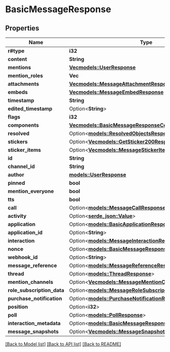 # BasicMessageResponse

## Properties

Name | Type | Description | Notes
------------ | ------------- | ------------- | -------------
**r#type** | **i32** |  | 
**content** | **String** |  | 
**mentions** | [**Vec<models::UserResponse>**](UserResponse.md) |  | 
**mention_roles** | **Vec<String>** |  | 
**attachments** | [**Vec<models::MessageAttachmentResponse>**](MessageAttachmentResponse.md) |  | 
**embeds** | [**Vec<models::MessageEmbedResponse>**](MessageEmbedResponse.md) |  | 
**timestamp** | **String** |  | 
**edited_timestamp** | Option<**String**> |  | [optional]
**flags** | **i32** |  | 
**components** | [**Vec<models::BasicMessageResponseComponentsInner>**](BasicMessageResponse_components_inner.md) |  | 
**resolved** | Option<[**models::ResolvedObjectsResponse**](ResolvedObjectsResponse.md)> |  | [optional]
**stickers** | Option<[**Vec<models::GetSticker200Response>**](get_sticker_200_response.md)> |  | [optional]
**sticker_items** | Option<[**Vec<models::MessageStickerItemResponse>**](MessageStickerItemResponse.md)> |  | [optional]
**id** | **String** |  | 
**channel_id** | **String** |  | 
**author** | [**models::UserResponse**](UserResponse.md) |  | 
**pinned** | **bool** |  | 
**mention_everyone** | **bool** |  | 
**tts** | **bool** |  | 
**call** | Option<[**models::MessageCallResponse**](MessageCallResponse.md)> |  | [optional]
**activity** | Option<[**serde_json::Value**](.md)> |  | [optional]
**application** | Option<[**models::BasicApplicationResponse**](BasicApplicationResponse.md)> |  | [optional]
**application_id** | Option<**String**> |  | [optional]
**interaction** | Option<[**models::MessageInteractionResponse**](MessageInteractionResponse.md)> |  | [optional]
**nonce** | Option<[**models::BasicMessageResponseNonce**](BasicMessageResponse_nonce.md)> |  | [optional]
**webhook_id** | Option<**String**> |  | [optional]
**message_reference** | Option<[**models::MessageReferenceResponse**](MessageReferenceResponse.md)> |  | [optional]
**thread** | Option<[**models::ThreadResponse**](ThreadResponse.md)> |  | [optional]
**mention_channels** | Option<[**Vec<models::MessageMentionChannelResponse>**](MessageMentionChannelResponse.md)> |  | [optional]
**role_subscription_data** | Option<[**models::MessageRoleSubscriptionDataResponse**](MessageRoleSubscriptionDataResponse.md)> |  | [optional]
**purchase_notification** | Option<[**models::PurchaseNotificationResponse**](PurchaseNotificationResponse.md)> |  | [optional]
**position** | Option<**i32**> |  | [optional]
**poll** | Option<[**models::PollResponse**](PollResponse.md)> |  | [optional]
**interaction_metadata** | Option<[**models::BasicMessageResponseInteractionMetadata**](BasicMessageResponse_interaction_metadata.md)> |  | [optional]
**message_snapshots** | Option<[**Vec<models::MessageSnapshotResponse>**](MessageSnapshotResponse.md)> |  | [optional]

[[Back to Model list]](../README.md#documentation-for-models) [[Back to API list]](../README.md#documentation-for-api-endpoints) [[Back to README]](../README.md)


